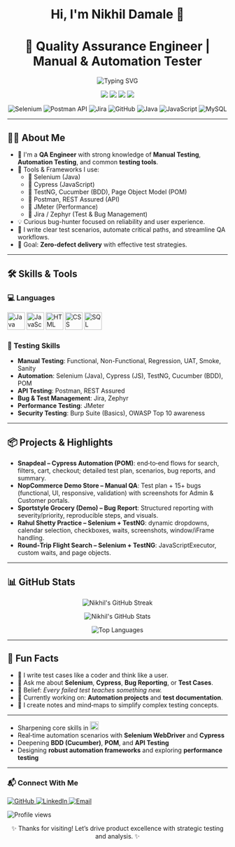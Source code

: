 <h1 align="center">Hi, I'm Nikhil Damale 👋</h1>
<h1 align="center">🧪 Quality Assurance Engineer | Manual & Automation Tester</h1>
<p align="center">
  <img src="https://readme-typing-svg.herokuapp.com?font=Fira+Code&size=22&pause=1000&center=true&vCenter=true&width=520&lines=QA+Engineer+%7C+Manual+%2B+Automation;Selenium%2C+Cypress%2C+TestNG%2C+Cucumber;API+Testing+with+Postman+%26+REST+Assured;Performance+Testing+with+JMeter" alt="Typing SVG" />
</p>

<p align="center">
  <img src="https://img.shields.io/badge/Manual%20Testing-Experienced-blue" />
  <img src="https://img.shields.io/badge/Automation-Cypress%20%7C%20Selenium-green" />
  <img src="https://img.shields.io/badge/Performance-JMeter-red" />
  <img src="https://img.shields.io/badge/Security-Burp%20Suite%20%7C%20OWASP-orange" />
</p>

<p align="center">
  <img src="https://img.icons8.com/color/48/selenium-test-automation.png" alt="Selenium" />
  <img src="https://img.icons8.com/dusk/48/postman-api.png" alt="Postman API" />
  <img src="https://img.icons8.com/color/48/jira.png" alt="Jira" />
  <img src="https://img.icons8.com/color/48/github.png" alt="GitHub" />
  <img src="https://img.icons8.com/color/48/java-coffee-cup-logo.png" alt="Java" />
  <img src="https://img.icons8.com/color/48/javascript.png" alt="JavaScript" />
  <img src="https://img.icons8.com/color/48/mysql-logo.png" alt="MySQL" />
</p>

<hr/>

<h2>👨‍💻 About Me</h2>

<ul>
  <li>🎯 I'm a <b>QA Engineer</b> with strong knowledge of <b>Manual Testing</b>, <b>Automation Testing</b>, and common <b>testing tools</b>.</li>
  <li>🧰 Tools & Frameworks I use:
    <ul>
      <li>🔹 Selenium (Java)</li>
      <li>🔹 Cypress (JavaScript)</li>
      <li>🔹 TestNG, Cucumber (BDD), Page Object Model (POM)</li>
      <li>🔹 Postman, REST Assured (API)</li>
      <li>🔹 JMeter (Performance)</li>
      <li>🔹 Jira / Zephyr (Test & Bug Management)</li>
    </ul>
  </li>
  <li>💡 Curious bug-hunter focused on reliability and user experience.</li>
  <li>📝 I write clear test scenarios, automate critical paths, and streamline QA workflows.</li>
  <li>🎯 Goal: <b>Zero-defect delivery</b> with effective test strategies.</li>
</ul>

<hr/>

<h2>🛠️ Skills & Tools</h2>

<h3>💻 Languages</h3>
<p align="left">
  <img src="https://cdn.jsdelivr.net/gh/devicons/devicon/icons/java/java-original.svg" alt="Java" width="40" height="40"/>
  <img src="https://cdn.jsdelivr.net/gh/devicons/devicon/icons/javascript/javascript-original.svg" alt="JavaScript" width="40" height="40"/>
  <img src="https://cdn.jsdelivr.net/gh/devicons/devicon/icons/html5/html5-original.svg" alt="HTML" width="40" height="40"/>
  <img src="https://cdn.jsdelivr.net/gh/devicons/devicon/icons/css3/css3-original.svg" alt="CSS" width="40" height="40"/>
  <img src="https://cdn.jsdelivr.net/gh/devicons/devicon/icons/mysql/mysql-original.svg" alt="SQL" width="40" height="40"/>
</p>

<h3>🧪 Testing Skills</h3>

<ul>
  <li><b>Manual Testing</b>: Functional, Non-Functional, Regression, UAT, Smoke, Sanity</li>
  <li><b>Automation</b>: Selenium (Java), Cypress (JS), TestNG, Cucumber (BDD), POM</li>
  <li><b>API Testing</b>: Postman, REST Assured</li>
  <li><b>Bug & Test Management</b>: Jira, Zephyr</li>
  <li><b>Performance Testing</b>: JMeter</li>
  <li><b>Security Testing</b>: Burp Suite (Basics), OWASP Top 10 awareness</li>
</ul>

<hr/>

<h2>📦 Projects & Highlights</h2>
<ul>
  <li><b>Snapdeal – Cypress Automation (POM)</b>: end‑to‑end flows for search, filters, cart, checkout; detailed test plan, scenarios, bug reports, and summary.</li>
  <li><b>NopCommerce Demo Store – Manual QA</b>: Test plan + 15+ bugs (functional, UI, responsive, validation) with screenshots for Admin & Customer portals.</li>
  <li><b>Sportstyle Grocery (Demo) – Bug Report</b>: Structured reporting with severity/priority, reproducible steps, and visuals.</li>
  <li><b>Rahul Shetty Practice – Selenium + TestNG</b>: dynamic dropdowns, calendar selection, checkboxes, waits, screenshots, window/iFrame handling.</li>
  <li><b>Round‑Trip Flight Search – Selenium + TestNG</b>: JavaScriptExecutor, custom waits, and page objects.</li>
</ul>

<hr/>

<h2>📊 GitHub Stats</h2>
<p align="center">
  <img src="https://streak-stats.demolab.com?user=Nikk87&theme=radical&border_radius=10&date_format=M%20j%5B%2C%20Y%5D" alt="Nikhil's GitHub Streak" />
</p>
<p align="center">
  <img src="https://github-readme-stats.vercel.app/api?username=Nikk87&show_icons=true&theme=radical" alt="Nikhil's GitHub Stats" />
</p>
<p align="center">
  <img src="https://github-readme-stats.vercel.app/api/top-langs/?username=Nikk87&layout=compact&theme=tokyonight" alt="Top Languages" />
</p>

<hr/>

<h2>🧩 Fun Facts</h2>
<ul>
  <li>🧪 I write test cases like a coder and think like a user.</li>
  <li>💬 Ask me about <b>Selenium</b>, <b>Cypress</b>, <b>Bug Reporting</b>, or <b>Test Cases</b>.</li>
  <li>🧠 Belief: <i>Every failed test teaches something new.</i></li>
  <li>📌 Currently working on: <b>Automation projects</b> and <b>test documentation</b>.</li>
  <li>📝 I create notes and mind‑maps to simplify complex testing concepts.</li>
</ul>

<hr/>
<ul>
  <li>Sharpening core skills in <img src="https://img.shields.io/badge/Java-007396?style=flat-square&logo=java&logoColor=white" height="20"/></li>
  <li>Real‑time automation scenarios with <b>Selenium WebDriver</b> and <b>Cypress</b></li>
  <li>Deepening <b>BDD (Cucumber)</b>, <b>POM</b>, and <b>API Testing</b></li>
  <li>Designing <b>robust automation frameworks</b> and exploring <b>performance testing</b></li>
</ul>

<hr/>

<h3>📬 Connect With Me</h3>
<p>
  <a href="https://github.com/Nikk87">
    <img src="https://img.shields.io/badge/GitHub-000?style=for-the-badge&logo=github&logoColor=white" alt="GitHub" />
  </a>
  <a href="https://www.linkedin.com/feed/">
    <img src="https://img.shields.io/badge/LinkedIn-blue?style=for-the-badge&logo=linkedin&logoColor=white" alt="LinkedIn" />
  </a>
  <a href="mailto:damalenikhil3@gmail.com">
    <img src="https://img.shields.io/badge/Gmail-red?style=for-the-badge&logo=gmail&logoColor=white" alt="Email" />
  </a>
</p>

<img src="https://komarev.com/ghpvc/?username=Nikk87&label=Profile%20views&color=0e75b6&style=flat" alt="Profile views" />

<p align="center">✨ Thanks for visiting! Let’s drive product excellence with strategic testing and analysis. ✨</p>
